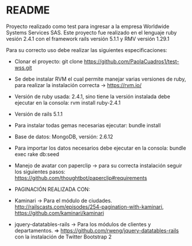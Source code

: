 # README

Proyecto realizado como test para ingresar a la empresa Worldwide Systems Services SAS. Este proyecto fue realizado en el lenguaje ruby vesión 2.4.1 con el framework rails versión 5.1.1 y RMV versión 1.29.1

Para su correcto uso debe realizar las siguientes especificaciones:

* Clonar el proyecto: git clone https://github.com/PaolaCuadros1/test-wss.git

* Se debe instalar RVM el cual permite manejar varias versiones de ruby, para realizar la instalación correcta -> https://rvm.io/

* Versión de ruby usada: 2.4.1, sino tiene la versión instalada debe ejecutar en la consola: rvm install ruby-2.4.1

* Versión de rails 5.1.1

* Para instalar todas gemas necesarias ejecutar: bundle install

* Base de datos: MongoDB, versión: 2.6.12

* Para importar los datos necesarios debe ejecutar en la consola: bundle exec rake db:seed

* Manejo de avatar con paperclip -> para su correcta instalación seguir los siguientes pasos: https://github.com/thoughtbot/paperclip#requirements

* PAGINACIÓN REALIZADA CON: 
* Kaminari -> Para el módulo de ciudades. http://railscasts.com/episodes/254-pagination-with-kaminari, https://github.com/kaminari/kaminari
* jquery-datatables-rails -> Para los módulos de clientes y departamentos. => https://github.com/rweng/jquery-datatables-rails
   con la instalación de Twitter Bootstrap 2
